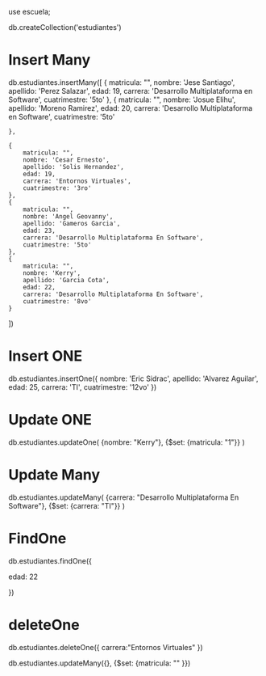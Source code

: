use escuela;

db.createCollection('estudiantes')

# Insert Many

db.estudiantes.insertMany([
{
    matricula: "",
    nombre: 'Jese Santiago',
    apellido: 'Perez Salazar',
    edad: 19,
    carrera: 'Desarrollo Multiplataforma en Software',
    cuatrimestre: '5to'
    },
    {
        matricula: "",
        nombre: 'Josue Elihu',
        apellido: 'Moreno Ramirez',
        edad: 20,
        carrera: 'Desarrollo Multiplataforma en Software',
        cuatrimestre: '5to'

    },

    {
        matricula: "",
        nombre: 'Cesar Ernesto',
        apellido: 'Solis Hernandez',
        edad: 19,
        carrera: 'Entornos Virtuales',
        cuatrimestre: '3ro'
    },
    {
        matricula: "",
        nombre: 'Angel Geovanny',
        apellido: 'Gameros Garcia',
        edad: 23,
        carrera: 'Desarrollo Multiplataforma En Software',
        cuatrimestre: '5to'
    },
    {
        matricula: "",
        nombre: 'Kerry',
        apellido: 'Garcia Cota',
        edad: 22,
        carrera: 'Desarrollo Multiplataforma En Software',
        cuatrimestre: '8vo'
    }

])

# Insert ONE

db.estudiantes.insertOne({
nombre: 'Eric Sidrac',
apellido: 'Alvarez Aguilar',
edad: 25,
carrera: 'TI',
cuatrimestre: '12vo'
})

# Update ONE

db.estudiantes.updateOne(
{nombre: "Kerry"},
{$set: {matricula: "1"}}
)

# Update Many

db.estudiantes.updateMany(
{carrera: "Desarrollo Multiplataforma En Software"},
{$set: {carrera: "TI"}}
)

# FindOne

db.estudiantes.findOne({

edad: 22

})

# deleteOne

db.estudiantes.deleteOne({
carrera:"Entornos Virtuales"
})

db.estudiantes.updateMany({}, {$set: {matricula: "" }})
